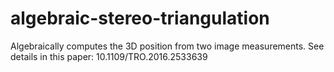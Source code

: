 # algebraic-stereo-triangulation
Algebraically computes the 3D position from two image measurements. See details in this paper: 10.1109/TRO.2016.2533639
